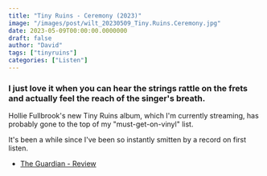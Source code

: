 ```yaml
---
title: "Tiny Ruins - Ceremony (2023)"
image: "/images/post/wilt_20230509_Tiny.Ruins.Ceremony.jpg"
date: 2023-05-09T00:00:00.0000000
draft: false
author: "David"
tags: ["tinyruins"]
categories: ["Listen"]
---
```

### I just love it when you can hear the strings rattle on the frets and actually feel the reach of the singer's breath.

 Hollie Fullbrook's new Tiny Ruins album, which I'm currently streaming, has probably gone to the top of my "must-get-on-vinyl" list.

 It's been a while since I've been so instantly smitten by a record on first listen. 

-  [The Guardian - Review](https://www.theguardian.com/music/2023/apr/28/tiny-ruins-ceremony-review-hollie-fullbrook-fourth-album)